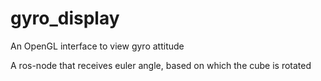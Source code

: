 # gyro_display
An OpenGL interface to view gyro attitude

A ros-node that receives euler angle, based on which the cube is rotated

